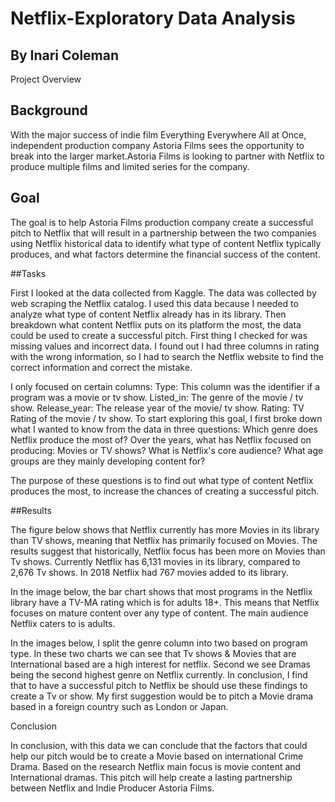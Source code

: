 # Netflix-Exploratory Data Analysis
## By Inari Coleman

Project Overview

## Background

With the major success of indie film Everything Everywhere All at Once, independent production company Astoria Films sees the opportunity to break into the larger market.Astoria Films is looking to partner with Netflix to produce multiple films and limited series for the company. 

## Goal

The goal is to help Astoria Films production company create a successful pitch to Netflix that will result in a partnership between the two companies using Netflix historical data to identify what type of content Netflix typically produces, and what factors determine the financial success of the content.

##Tasks

First I looked at the data collected from Kaggle. The data was collected by web scraping the Netflix catalog. I used this data because I needed to analyze what type of content Netflix already has in its library. Then breakdown what content Netflix puts on its platform the most, the data could be used to create a successful pitch. First thing I checked for was missing values and incorrect data. I found out I had three columns in rating with the wrong information, so I had to search the Netflix website to find the correct information and correct the mistake. 

I only focused on certain columns:
Type: This column was the identifier if a program was a movie or tv show.
Listed_in: The genre of  the movie / tv show.
Release_year: The release year of the movie/ tv show. 
Rating: TV Rating of the movie / tv show.
To start exploring this goal, I first broke down what I wanted to know from the data in three questions: 
Which genre does Netflix produce the most of?
Over the years, what has Netflix focused on  producing: Movies or TV shows?
What is Netflix's core audience? What age groups are they mainly developing content for? 

The purpose of these questions is to find out what type of content Netflix produces the most, to increase the chances of creating a successful pitch. 

##Results 

The figure below  shows that Netflix currently has more Movies in its library than TV shows, meaning that Netflix has primarily focused on Movies. The results suggest that historically, Netflix focus has been more on Movies than Tv shows. Currently Netflix has 6,131 movies in its library, compared to 2,676 Tv shows. In 2018 Netflix had 767 movies added to its library. 













In the image below, the bar chart shows that most programs in the Netflix library have a TV-MA rating which is for adults 18+. This means that Netflix focuses on mature content over any type of content. The main audience Netflix caters to is adults. 









 






In the images below, I split the genre column into two based on program type. In these two charts we can see that Tv shows & Movies that are International based are a high interest for netflix. Second we see Dramas being the second highest genre on Netflix currently. In conclusion, I find that to have a successful pitch to Netflix be should use these findings to create a Tv or show. My first suggestion would be to pitch a Movie drama based in a foreign country such as London or Japan. 


Conclusion
 
In conclusion, with this data we can conclude that the factors that could help our pitch would be to create a Movie based on international Crime Drama. Based on the research Netflix main focus is movie content and International dramas. This pitch will help create a lasting partnership between Netflix and Indie Producer Astoria Films.  
